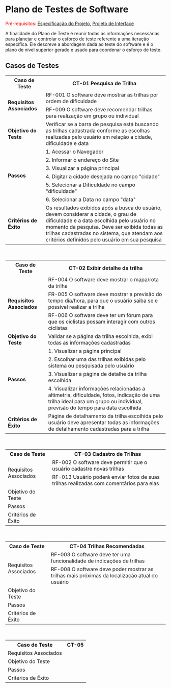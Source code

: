 # Plano de Testes de Software

<span style="color:red">Pré-requisitos: <a href="02-Especificação do Projeto.md"> Especificação do Projeto</a></span>, <a href="03-Projeto de Interface.md"> Projeto de Interface</a>

A finalidade do Plano de Teste é reunir todas as informações necessárias para planejar e controlar o esforço de teste referente a uma iteração específica. Ele descreve a abordagem dada ao teste do software e é o plano de nível superior gerado e usado para coordenar o esforço de teste.
 
<h2>Casos de Testes</h2>

<table border="0" id="CT01 - Pesquisa Trilha">
    <tr>
        <th>Caso de Teste</th>
        <th>CT-01 Pesquisa de Trilha</th>
    </tr>
    <tr>
        <td rowspan="2"><b>Requisitos Associados</b></td>
        <td>RF-001 O software deve mostrar as trilhas por ordem de dificuldade</td>
    </tr>
    <tr>
        <td>RF-009 O software deve recomendar trilhas para realização em grupo ou individual</td>
    </tr>
    <tr>
        <td><b>Objetivo do Teste</b></td>
        <td>Verificar se a barra de pesquisa está buscando as trilhas cadastrada conforme as escolhas realizadas pelo usuário em relação a cidade, dificuldade e data</td>
    </tr>
    <tr>
        <td rowspan="6"><b>Passos</b></td>
        <td>1. Acessar o Navegador</td>
    </tr>
    <tr>
        <td>2. Informar o endereço do Site</td>
    </tr>
    <tr>
        <td>3. Visualizar a página principal</td>
    </tr>
    <tr>
        <td>4. Digitar a cidade desejada no campo "cidade"</td>
    </tr>
    <tr>
        <td>5. Selecionar a Dificuldade no campo "dificuldade"</td>
    </tr>
    <tr>
        <td>6. Selecionar a Data no campo "data"</td>
    </tr>
    <tr>
        <td><b>Critérios de Êxito</b></td>
        <td>Os resultados exibidos após a busca do usuário, devem considerar a cidade, o grau de dificuldade e a data escolhida pelo usuário no momento da pesquisa. Deve ser exibida todas as trilhas cadastradas no sistema, que atendam aos critérios definidos pelo usuário em sua pesquisa</td>
    </tr>
    </table>
<br>


<table border="0" id="CT02 - Exibir detalhe da trilha">
    <tr>
        <th>Caso de Teste</th>
        <th>CT-02 Exibir detalhe da trilha</th>
    </tr>
    <tr>
        <td rowspan="3"><b>Requisitos Associados</b></td>
        <td>RF-004 O software deve mostrar o mapa/rota da trilha</td>
    </tr>
    <tr>
        <td>FR-005 O software deve mostrar a previsão do tempo dia/hora, para que o usuário saiba se e possível realizar a trilha</td>
    </tr>
    <tr>
        <td>RF-006 O software deve ter um fórum para que os ciclistas possam interagir com outros ciclistas</td>
    </tr>
    <tr>
        <td><b>Objetivo do Teste</b></td>
        <td>Validar se a página da trilha escolhida, exibi todas as informações cadastradas</td>
    </tr>
    <tr>
        <td rowspan="4"><b>Passos</b></td>
        <td>1. Visualizar a página principal</td>
    </tr>
    <tr>
        <td>2. Escolhar uma das trilhas exibidas pelo sistema ou pesquisada pelo usuário</td>
    </tr>
    <tr>
        <td>3. Visualizar a página de detalhe da trilha escolhida.</td>
    </tr>
    <tr>
        <td>4. Visualizar informações relacionadas a altimetria, dificuldade, fotos, indicação de uma trilha ideal para um grupo ou individual, previsão do tempo para data escolhida</td>
    </tr>
    <tr>
        <td><b>Critérios de Êxito</b></td>
        <td>Página de detalhamento da trilha escolhida pelo usuário deve apresentar todas as informações de detalhamento cadastradas para a trilha</td>
    </tr>
    </table>
<br>


<table border="0" id="CT03 - Cadastro de Trilha">
    <tr>
        <th>Caso de Teste</th>
        <th>CT-03 Cadastro de Trilhas</th>
    </tr>
    <tr>
        <td rowspan="2">Requisitos Associados</td>
        <td>RF-002 O software deve permitir que o usuário cadastre novas trilhas</td>
    </tr>
    <tr>
        <td>RF-013 Usuário poderá enviar fotos de suas trilhas realizadas com comentários para elas</td>
    </tr>
    <tr>
        <td>Objetivo do Teste</td>
        <td> </td>
    </tr>
    <tr>
        <td>Passos</td>
        <td> </td>
    </tr>
    <tr>
        <td>Critérios de Êxito</td>
        <td> </td>
    </tr>
    </table>
<br>


<table border="0" id="CT04 - Trilhas Recomendadas ">
    <tr>
        <th>Caso de Teste</th>
        <th>CT-04 Trilhas Recomendadas</th>
    </tr>
    <tr>
        <td rowspan="2">Requisitos Associados</td>
        <td>RF-003 O software deve ter uma funcionalidade de indicações de trilhas</td>
    </tr>
    <tr>
        <td>RF-008 O software deve poder mostrar as trilhas mais próximas da localização atual do usuário</td>
    </tr>
    <tr>
        <td>Objetivo do Teste</td>
        <td> </td>
    </tr>
    <tr>
        <td>Passos</td>
        <td> </td>
    </tr>
    <tr>
        <td>Critérios de Êxito</td>
        <td> </td>
    </tr>
    </table>
<br>


<table border="0" id="CT05 - ">
    <tr>
        <th>Caso de Teste</th>
        <th>CT-05</th>
    </tr>
    <tr>
        <td>Requisitos Associados</td>
        <td></td>
    </tr>
    <tr>
        <td>Objetivo do Teste</td>
        <td> </td>
    </tr>
    <tr>
        <td>Passos</td>
        <td> </td>
    </tr>
    <tr>
        <td>Critérios de Êxito</td>
        <td> </td>
    </tr>
    </table>
<br>
